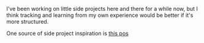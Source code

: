 I've been working on little side projects here and there for a while now, but I think tracking and learning from my own experience would be better if it's more structured. 

One source of side project inspiration is [this pos](https://thesephist.com/posts/how-i-side-project/) 